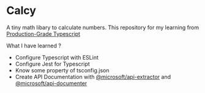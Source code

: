 # Calcy

A tiny math libary to calculate numbers. This repository for my learning from [Production-Grade Typescript](https://frontendmasters.com/courses/production-typescript/)

What I have learned ?

- Configure Typescript with ESLint
- Configure Jest for Typescript
- Know some property of tsconfig.json
- Create API Documentation with [@microsoft/api-extractor](https://www.npmjs.com/package/@microsoft/api-extractor) and [@microsoft/api-documenter](https://www.npmjs.com/package/@microsoft/api-documenter)
